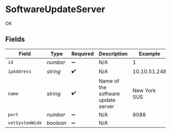 # SoftwareUpdateServer

OK


## Fields

| Field                              | Type                               | Required                           | Description                        | Example                            |
| ---------------------------------- | ---------------------------------- | ---------------------------------- | ---------------------------------- | ---------------------------------- |
| `id`                               | *number*                           | :heavy_minus_sign:                 | N/A                                | 1                                  |
| `ipAddress`                        | *string*                           | :heavy_check_mark:                 | N/A                                | 10.10.51.248                       |
| `name`                             | *string*                           | :heavy_check_mark:                 | Name of the software update server | New York SUS                       |
| `port`                             | *number*                           | :heavy_minus_sign:                 | N/A                                | 8088                               |
| `setSystemWide`                    | *boolean*                          | :heavy_minus_sign:                 | N/A                                |                                    |